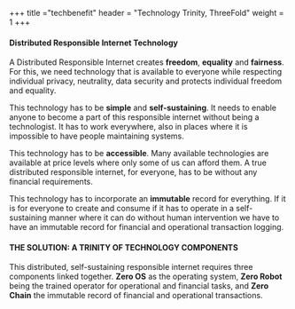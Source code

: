 +++
title ="techbenefit"
header = "Technology Trinity, ThreeFold"
weight = 1
+++



#### Distributed Responsible Internet Technology

A Distributed Responsible Internet creates **freedom**, **equality** and **fairness**. For this, we need technology that is available to everyone while respecting individual privacy, neutrality, data security and protects individual freedom and equality.

This technology has to be **simple** and **self-sustaining**. It needs to enable anyone to become a part of this responsible internet without being a technologist. It has to work everywhere, also in places where it is impossible to have people maintaining systems.

This technology has to be **accessible**. Many available technologies are available at price levels where only some of us can afford them. A true distributed responsible internet, for everyone, has to be without any financial requirements.

This technology has to incorporate an **immutable** record for everything. If it is for everyone to create and consume if it has to operate in a self-sustaining manner where it can do without human intervention we have to have an immutable record for financial and operational transaction logging.

#### THE SOLUTION: A TRINITY OF TECHNOLOGY COMPONENTS

This distributed, self-sustaining responsible internet requires three components linked together. **Zero OS** as the operating system, **Zero Robot** being the trained operator for operational and financial tasks, and **Zero Chain** the immutable record of financial and operational transactions.
